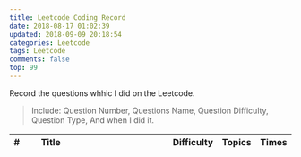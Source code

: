 ```yaml
---
title: Leetcode Coding Record
date: 2018-08-17 01:02:39
updated: 2018-09-09 20:18:54
categories: Leetcode
tags: Leetcode
comments: false
top: 99
---
```

Record the questions whhic I did on the Leetcode. 
> Include: Question Number, Questions Name, Question Difficulty, Question Type, And when I did it.

<style>
table th:nth-of-type(1) {
    width: 10%;
}

table th:nth-of-type(2) {
    width: 50%;
}
</style>

<!--more-->
| # | Title                                                                                                             | Difficulty   | Topics   | Times   |
| :--- | :---------------------------------------------------------------------------------------------------------------- | :----- | :----- | :--------- |
